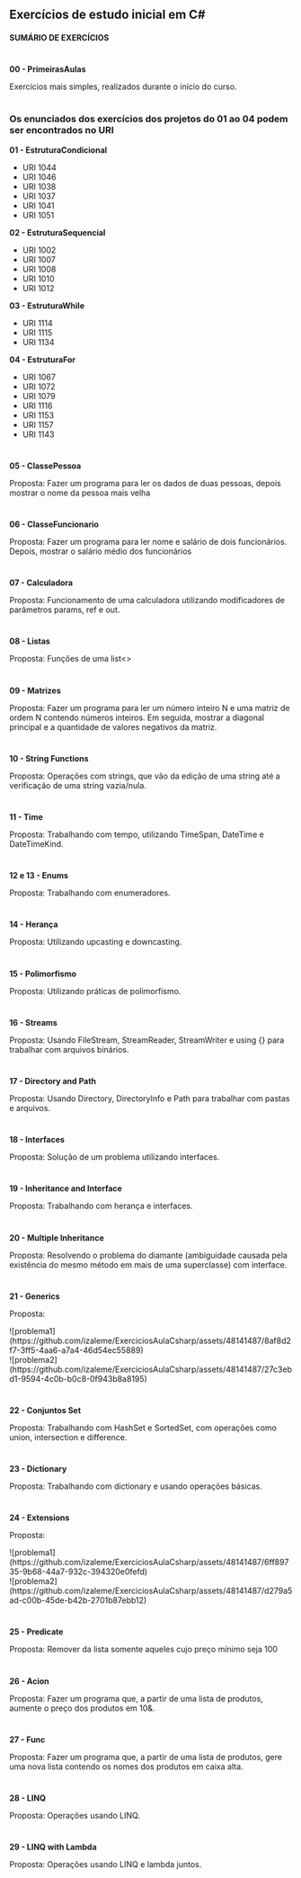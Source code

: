 ## Exercícios de estudo inicial em C#

#### **SUMÁRIO DE EXERCÍCIOS**

#

**00 - PrimeirasAulas**
<p>Exercícios mais simples, realizados durante o início do curso.</p>

#

### Os enunciados dos exercícios dos projetos do 01 ao 04 podem ser encontrados no URI

**01 - EstruturaCondicional**
- URI 1044
- URI 1046
- URI 1038
- URI 1037
- URI 1041
- URI 1051
  
**02 - EstruturaSequencial**
- URI 1002
- URI 1007
- URI 1008
- URI 1010
- URI 1012

**03 - EstruturaWhile**
- URI 1114
- URI 1115
- URI 1134

**04 - EstruturaFor**
- URI 1067
- URI 1072
- URI 1079
- URI 1116
- URI 1153
- URI 1157
- URI 1143

#

**05 - ClassePessoa**
<p>Proposta: Fazer um programa para ler os dados de duas pessoas, depois mostrar o nome da pessoa mais velha</p>

#

**06 - ClasseFuncionario**
<p>Proposta: Fazer um programa para ler nome e salário de dois funcionários. Depois, mostrar o salário médio dos funcionários</p>

#

**07 - Calculadora**
<p>Proposta: Funcionamento de uma calculadora utilizando modificadores de parâmetros params, ref e out.</p>

#

**08 - Listas**
<p>Proposta: Funções de uma list<></p>

#

**09 - Matrizes**
<p>Proposta: Fazer um programa para ler um número inteiro N e uma matriz de ordem N contendo números inteiros. Em seguida, mostrar a diagonal principal e a quantidade de valores negativos da matriz.</p>

#

**10 - String Functions**
<p>Proposta: Operações com strings, que vão da edição de uma string até a verificação de uma string vazia/nula.</p>

#

**11 - Time**
<p>Proposta: Trabalhando com tempo, utilizando TimeSpan, DateTime e DateTimeKind.</p>

#

**12 e 13 - Enums**
<p>Proposta: Trabalhando com enumeradores.</p>

#

**14 - Herança**
<p>Proposta: Utilizando upcasting e downcasting.</p>

#

**15 - Polimorfismo**
<p>Proposta: Utilizando práticas de polimorfismo.</p>

#

**16 - Streams**
<p>Proposta: Usando FileStream, StreamReader, StreamWriter e using {} para trabalhar com arquivos binários.</p>

#

**17 - Directory and Path**
<p>Proposta: Usando Directory, DirectoryInfo e Path para trabalhar com pastas e arquivos.</p>

#

**18 - Interfaces**
<p>Proposta: Solução de um problema utilizando interfaces.</p>

#

**19 - Inheritance and Interface**
<p>Proposta: Trabalhando com herança e interfaces.</p>

#

**20 - Multiple Inheritance**
<p>Proposta: Resolvendo o problema do diamante (ambiguidade causada pela existência do mesmo método em mais de uma superclasse) com interface.</p>

#

**21 - Generics**
<p>Proposta:</p>
![problema1](https://github.com/izaleme/ExerciciosAulaCsharp/assets/48141487/8af8d2f7-3ff5-4aa6-a7a4-46d54ec55889)<br/>
![problema2](https://github.com/izaleme/ExerciciosAulaCsharp/assets/48141487/27c3ebd1-9594-4c0b-b0c8-0f943b8a8195)

#

**22 - Conjuntos Set**
<p>Proposta: Trabalhando com HashSet e SortedSet, com operações como union, intersection e difference.</p>

#

**23 - Dictionary**
<p>Proposta: Trabalhando com dictionary e usando operações básicas.</p>

#

**24 - Extensions**
<p>Proposta:</p>
![problema1](https://github.com/izaleme/ExerciciosAulaCsharp/assets/48141487/6ff89735-9b68-44a7-932c-394320e0fefd)<br/>
![problema2](https://github.com/izaleme/ExerciciosAulaCsharp/assets/48141487/d279a5ad-c00b-45de-b42b-2701b87ebb12)

#

**25 - Predicate**
<p>Proposta: Remover da lista somente aqueles cujo preço mínimo seja 100</p>

#

**26 - Acion**
<p>Proposta: Fazer um programa que, a partir de uma lista de produtos, aumente o preço dos produtos em 10&.</p>

#

**27 - Func**
<p>Proposta: Fazer um programa que, a partir de uma lista de produtos, gere uma nova lista contendo os nomes dos produtos em caixa alta.</p>

#

**28 - LINQ**
<p>Proposta: Operações usando LINQ.</p>

#

**29 - LINQ with Lambda**
<p>Proposta: Operações usando LINQ e lambda juntos.</p>

#
